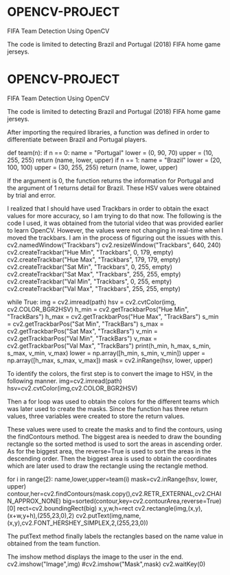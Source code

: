 # OPENCV-PROJECT
FIFA Team Detection Using OpenCV

The code is limited to detecting Brazil and Portugal (2018) FIFA home game jerseys. 

# OPENCV-PROJECT
FIFA Team Detection Using OpenCV

The code is limited to detecting Brazil and Portugal (2018) FIFA home game jerseys. 

After importing the required libraries, a function was defined in order to differentiate between Brazil and Portugal players.

 def team(n):
    if n == 0:
        name = "Portugal"
        lower = (0, 90, 70)
        upper = (10, 255, 255)
        return (name, lower, upper)
    if n == 1:
        name = "Brazil"
        lower = (20, 100, 100)
        upper = (30, 255, 255)
        return (name, lower, upper)

If the argument is 0, the function returns the information for Portugal and the argument of 1 returns detail for Brazil. These HSV values were obtained by trial and error.

I realized that I should have used Trackbars in order to obtain the exact values for more accuracy, so I am trying to do that now. The following is the code I used, it was obtained from the tutorial video that was provided earlier to learn OpenCV. However, the values were not changing in real-time when I moved the trackbars. I am in the process of figuring out the issues with this.
cv2.namedWindow("Trackbars")
cv2.resizeWindow("Trackbars", 640, 240)
cv2.createTrackbar("Hue Min", "Trackbars", 0, 179, empty)
cv2.createTrackbar("Hue Max", "Trackbars", 179, 179, empty)
cv2.createTrackbar("Sat Min", "Trackbars", 0, 255, empty)
cv2.createTrackbar("Sat Max", "Trackbars", 255, 255, empty)
cv2.createTrackbar("Val Min", "Trackbars", 0, 255, empty)
cv2.createTrackbar("Val Max", "Trackbars", 255, 255, empty)

while True:
    img = cv2.imread(path)
    hsv = cv2.cvtColor(img, cv2.COLOR_BGR2HSV)
    h_min = cv2.getTrackbarPos("Hue Min", "TrackBars")
    h_max = cv2.getTrackbarPos("Hue Max", "TrackBars")
    s_min = cv2.getTrackbarPos("Sat Min", "TrackBars")
    s_max = cv2.getTrackbarPos("Sat Max", "TrackBars")
    v_min = cv2.getTrackbarPos("Val Min", "TrackBars")
    v_max = cv2.getTrackbarPos("Val Max", "TrackBars")
    print(h_min, h_max, s_min, s_max, v_min, v_max)
    lower = np.array([h_min, s_min, v_min])
    upper = np.array([h_max, s_max, v_max])
    mask = cv2.inRange(hsv, lower, upper)

To identify the colors, the first step is to convert the image to HSV, in the following manner.
img=cv2.imread(path)
hsv=cv2.cvtColor(img,cv2.COLOR_BGR2HSV)

Then a for loop was used to obtain the colors for the different teams which was later used to create the masks. Since the function has three return values, three variables were created to store the return values. 

These values were used to create the masks and to find the contours, using the findContours method. The biggest area is needed to draw the bounding rectangle so the sorted method is used to sort the areas in ascending order. As for the biggest area, the reverse=True is used to sort the areas in the descending order. Then the biggest area is used to obtain the coordinates which are later used to draw the rectangle using the rectangle method. 

for i in range(2):
    name,lower,upper=team(i)
    mask=cv2.inRange(hsv, lower, upper)
    contour,her=cv2.findContours(mask.copy(),cv2.RETR_EXTERNAL,cv2.CHAIN_APPROX_NONE)
    big=sorted(contour,key=cv2.contourArea,reverse=True)[0]
    rect=cv2.boundingRect(big)
    x,y,w,h=rect
    cv2.rectangle(img,(x,y),(x+w,y+h),(255,23,0),2)
    cv2.putText(img,name, (x,y),cv2.FONT_HERSHEY_SIMPLEX,2,(255,23,0))


The putText method finally labels the rectangles based on the name value in obtained from the team function.

The imshow method displays the image to the user in the end.
cv2.imshow("Image",img)
#cv2.imshow("Mask",mask)
cv2.waitKey(0)



